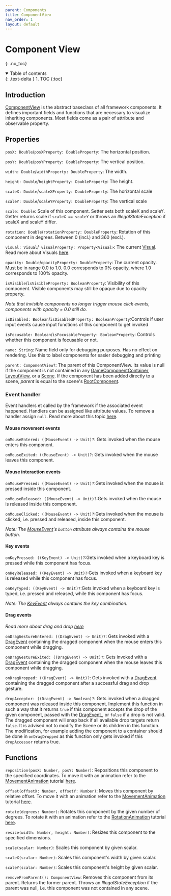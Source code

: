 ```yaml
---
parent: Components
title: ComponentView
nav_order: 1
layout: default
---
```


[ComponentViewDoc]: https://tudo-aqua.github.io/bgw/kotlin-docs/bgw-core/tools.aqua.bgw.components/-component-view/index.html
[GameComponentContainerDoc]: https://tudo-aqua.github.io/bgw/kotlin-docs/bgw-core/tools.aqua.bgw.components.container/-game-component-container/index.html
[LayoutViewDoc]: https://tudo-aqua.github.io/bgw/kotlin-docs/bgw-core/tools.aqua.bgw.components.layoutviews/-layout-view/index.html
[SceneDoc]: https://tudo-aqua.github.io/bgw/kotlin-docs/bgw-core/tools.aqua.bgw.core/-scene/index.html
[RootComponentDoc]: https://tudo-aqua.github.io/bgw/kotlin-docs/bgw-core/tools.aqua.bgw.components/-root-component/index.html
[VisualKDoc]: https://tudo-aqua.github.io/bgw/kotlin-docs/bgw-core/tools.aqua.bgw.visual/-visual/index.html
[MouseEventDoc]: https://tudo-aqua.github.io/bgw/kotlin-docs/bgw-core/tools.aqua.bgw.event/-mouse-event/index.html
[KeyEventDoc]: https://tudo-aqua.github.io/bgw/kotlin-docs/bgw-core/tools.aqua.bgw.event/-key-event/index.html
[DragEventDoc]: https://tudo-aqua.github.io/bgw/kotlin-docs/bgw-core/tools.aqua.bgw.event/-drag-event/index.html
[UserInputDoc]: https://tudo-aqua.github.io/bgw/concepts/user-input/UserInput.html

[MovementAnimationKDoc]: https://tudo-aqua.github.io/bgw/kotlin-docs/bgw-core/tools.aqua.bgw.animation/-movement-animation/index.html
[RotationAnimationKDoc]: https://tudo-aqua.github.io/bgw/kotlin-docs/bgw-core/tools.aqua.bgw.animation/-rotation-animation/index.html

[VisualDoc]: https://tudo-aqua.github.io/bgw/concepts/visual/visual.html
[DragDropDoc]: https://tudo-aqua.github.io/bgw/concepts/drag-and-drop/DragAndDropExample.html
[AnimationDocs]: https://tudo-aqua.github.io/bgw/concepts/animations/Animations.html

# Component View

{: .no_toc}
<details open markdown="block">
  <summary>
    Table of contents
  </summary>
  {: .text-delta }
1. TOC
{:toc}
</details>

## Introduction
[ComponentView][ComponentViewDoc] is the abstract baseclass of all framework components. 
It defines important fields and functions that are necessary to visualize inheriting components.
Most fields come as a pair of attribute and observable property.

## Properties
``posX: Double``/``posXProperty: DoubleProperty``: The horizontal position.

``posY: Double``/``posYProperty: DoubleProperty``: The vertical position.
	
``width: Double``/``widthProperty: DoubleProperty``: The width.

``height: Double``/``heightProperty: DoubleProperty``: The height.
	
``scaleX: Double``/``scaleXProperty: DoubleProperty``: The horizontal scale

``scaleY: Double``/``scaleYProperty: DoubleProperty``: The vertical scale

``scale: Double``:  Scale of this component. Setter sets both scaleX and scaleY.
Getter returns scale if ``scaleX == scaleY`` or throws an *IllegalStateException* if scaleX and scaleY differ.

``rotation: Double``/``rotationProperty: DoubleProperty``: Rotation of this component in degrees. 
Between 0 (incl.) and 360 (excl.).

``visual: Visual``/`` visualProperty: Property<Visual>``: The current [Visual][VisualKDoc]. Read more about Visuals 
[here][VisualDoc].

``opacity: Double``/``opacityProperty: DoubleProperty``: The current opacity. 
Must be in range 0.0 to 1.0. 
0.0 corresponds to 0% opacity, where 1.0 corresponds to 100% opacity.

``isVisible``/``isVisibleProperty: BooleanProperty``: Visibility of this component. 
Visible components may still be opaque due to opacity property.

*Note that invisible components no longer trigger mouse click events, components with opacity = 0.0 still do.*
	
``isDisabled: Boolean``/``isDisabledProperty: BooleanProperty``:Controls if user input events cause input functions of 
this component to get invoked

``isFocusable: Boolean``/``isFocusableProperty: BooleanProperty``: Controls whether this component is focusable or not.

``name: String``:
Name field only for debugging purposes.
Has no effect on rendering.
Use this to label components for easier debugging and printing

``parent: ComponentView?``:
The parent of this ComponentView.
Its value is null if the component is not contained in any [GameComponentContainer][GameComponentContainerDoc],
[LayoutView][LayoutViewDoc], or a [Scene][SceneDoc].
If the component has been added directly to a scene, *parent* is equal to the scene's [RootComponent][RootComponentDoc].

### Event handler
Event handlers et called by the framework if the associated event happened.
Handlers can be assigned like attribute values.
To remove a handler assign ``null``. Read more about this topic [here][UserInputDoc].
	
#### Mouse movement events
``onMouseEntered: ((MouseEvent) -> Unit)?``: Gets invoked when the mouse enters this component.
	
``onMouseExited: ((MouseEvent) -> Unit)?``: Gets invoked when the mouse leaves this component.

#### Mouse interaction events 
``onMousePressed: ((MouseEvent) -> Unit)?``:Gets invoked when the mouse is pressed inside this component.

``onMouseReleased: ((MouseEvent) -> Unit)?``:Gets invoked when the mouse is released inside this component.

``onMouseClicked: ((MouseEvent) -> Unit)?``:Gets invoked when the mouse is clicked, i.e. pressed and released, inside
this component.

*Note: The [MouseEvent][MouseEventDoc]'s ``button`` attribute always contains the mouse button.*

#### Key events
``onKeyPressed: ((KeyEvent) -> Unit)?``:Gets invoked when a keyboard key is pressed while this component has focus.

``onKeyReleased: ((KeyEvent) -> Unit)?``:Gets invoked when a keyboard key is released while this component has focus.

``onKeyTyped: ((KeyEvent) -> Unit)?``:Gets invoked when a keyboard key is typed, i.e. pressed and released, while this 
component has focus.

*Note: The [KeyEvent][KeyEventDoc] always contains the key combination.*
	
#### Drag events
*Read more about drag and drop [here][DragDropDoc]*
	
``onDragGestureEntered: ((DragEvent) -> Unit)?``: Gets invoked with a [DragEvent][DragEventDoc] containing the dragged 
component when the mouse enters this component while dragging.

``onDragGestureExited: ((DragEvent) -> Unit)?``:  Gets invoked with a [DragEvent][DragEventDoc] containing the dragged
component when the mouse leaves this component while dragging.

``onDragDropped: ((DragEvent) -> Unit)?``:  Gets invoked with a [DragEvent][DragEventDoc] containing the dragged 
component after a successful drag and drop gesture.

``dropAcceptor: ((DragEvent) -> Boolean)?``: Gets invoked when a dragged component was released inside this component.
Implement this function in such a way that it returns `true` if this component accepts the drop of the given component, 
passed with the [DragEvent][DragEventDoc],, or `false` if a drop is not valid. The dragged component will snap back if 
all available drop targets return `false`.
It is advised not to modify the Scene or its children in this function. The modification, for example adding the 
component to a container should be done in ``onDragDropped`` as this function only gets invoked if this ``dropAccessor``
returns true.


## Functions

``reposition(posX: Number, posY: Number)``: Repositions this component to the specified coordinates. 
To move it with an animation refer to the [MovementAnimation][MovementAnimationKDoc] tutorial [here][AnimationDocs].
	
``offset(offsetX: Number, offsetY: Number)``: Moves this component by relative offset. 
To move it with an animation refer to the [MovementAnimation][MovementAnimationKDoc] tutorial [here][AnimationDocs].

``rotate(degrees: Number)``: Rotates this component by the given number of degrees.
To rotate it with an animation refer to the [RotationAnimation][RotationAnimationKDoc] tutorial [here][AnimationDocs].

``resize(width: Number, height: Number)``: Resizes this component to the specified dimensions.

``scale(scalar: Number)``: Scales this component by given scalar.

``scaleX(scalar: Number)``: Scales this component's width by given scalar.

``scaleY(scalar: Number)``: Scales this component's height by given scalar.

``removeFromParent(): ComponentView``: Removes this component from its parent.
Returns the former parent. Throws an *IllegalStateException* if the parent was null, i.e. this component was not 
contained in any scene.